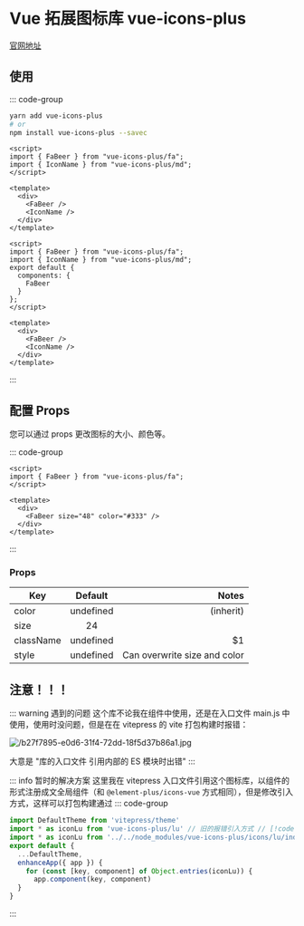 # Vue 拓展图标库 vue-icons-plus

<article-info />

[官网地址](https://vue-icons.com/icons/)

## 使用

::: code-group

```bash [安装]
yarn add vue-icons-plus
# or
npm install vue-icons-plus --savec
```

```vue [Vue3]
<script>
import { FaBeer } from "vue-icons-plus/fa";
import { IconName } from "vue-icons-plus/md";
</script>

<template>
  <div>
    <FaBeer />
    <IconName />
  </div>
</template>
```

```vue [Vue ^2.7]
<script>
import { FaBeer } from "vue-icons-plus/fa";
import { IconName } from "vue-icons-plus/md";
export default {
  components: {
    FaBeer
  }
};
</script>

<template>
  <div>
    <FaBeer />
    <IconName />
  </div>
</template>
```

:::

## 配置 Props

您可以通过 props 更改图标的大小、颜色等。

::: code-group

```vue
<script>
import { FaBeer } from "vue-icons-plus/fa";
</script>

<template>
  <div>
    <FaBeer size="48" color="#333" />
  </div>
</template>
```

:::

### Props

| Key       |  Default  |                        Notes |
| --------- | :-------: | ---------------------------: |
| color     | undefined |                    (inherit) |
| size      |    24     |                              |
| className | undefined |                           $1 |
| style     | undefined | Can overwrite size and color |

## 注意！！！

::: warning 遇到的问题
这个库不论我在组件中使用，还是在入口文件 main.js 中使用，使用时没问题，但是在在 vitepress 的 vite 打包构建时报错：

![/b27f7895-e0d6-31f4-72dd-18f5d37b86a1.jpg](/b27f7895-e0d6-31f4-72dd-18f5d37b86a1.jpg)

大意是 "库的入口文件 引用内部的 ES 模块时出错"
:::

::: info 暂时的解决方案
这里我在 vitepress 入口文件引用这个图标库，以组件的形式注册成文全局组件（和 `@element-plus/icons-vue` 方式相同），但是修改引入方式，这样可以打包构建通过
::: code-group

```js
import DefaultTheme from 'vitepress/theme'
import * as iconLu from 'vue-icons-plus/lu' // 旧的报错引入方式 // [!code --]
import * as iconLu from '../../node_modules/vue-icons-plus/icons/lu/index.mjs'// 新的引入方式 // [!code ++]
export default {
  ...DefaultTheme,
  enhanceApp({ app }) {
    for (const [key, component] of Object.entries(iconLu)) {
      app.component(key, component)
  }
}
```

:::
